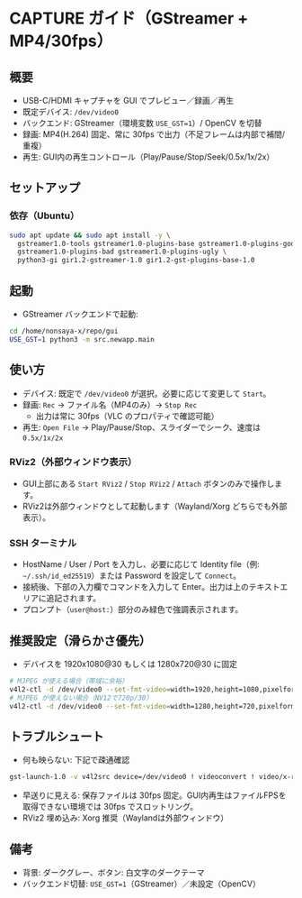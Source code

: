 # CAPTURE ガイド（GStreamer + MP4/30fps）

## 概要
- USB-C/HDMI キャプチャを GUI でプレビュー／録画／再生
- 既定デバイス: `/dev/video0`
- バックエンド: GStreamer（環境変数 `USE_GST=1`）/ OpenCV を切替
- 録画: MP4(H.264) 固定、常に 30fps で出力（不足フレームは内部で補間/重複）
- 再生: GUI内の再生コントロール（Play/Pause/Stop/Seek/0.5x/1x/2x）

## セットアップ
### 依存（Ubuntu）
```bash
sudo apt update && sudo apt install -y \
  gstreamer1.0-tools gstreamer1.0-plugins-base gstreamer1.0-plugins-good \
  gstreamer1.0-plugins-bad gstreamer1.0-plugins-ugly \
  python3-gi gir1.2-gstreamer-1.0 gir1.2-gst-plugins-base-1.0
```

## 起動
- GStreamer バックエンドで起動:
```bash
cd /home/nonsaya-x/repo/gui
USE_GST=1 python3 -m src.newapp.main
```

## 使い方
- デバイス: 既定で `/dev/video0` が選択。必要に応じて変更して `Start`。
- 録画: `Rec` → ファイル名（MP4のみ）→ `Stop Rec`
  - 出力は常に 30fps（VLC のプロパティで確認可能）
- 再生: `Open File` → Play/Pause/Stop、スライダーでシーク、速度は `0.5x/1x/2x`

### RViz2（外部ウィンドウ表示）
- GUI上部にある `Start RViz2` / `Stop RViz2` / `Attach` ボタンのみで操作します。
- RViz2は外部ウィンドウとして起動します（Wayland/Xorg どちらでも外部表示）。

### SSH ターミナル
- HostName / User / Port を入力し、必要に応じて Identity file（例: `~/.ssh/id_ed25519`）または Password を設定して `Connect`。
- 接続後、下部の入力欄でコマンドを入力して Enter。出力は上のテキストエリアに追記されます。
- プロンプト（`user@host:`）部分のみ緑色で強調表示されます。

## 推奨設定（滑らかさ優先）
- デバイスを 1920x1080@30 もしくは 1280x720@30 に固定
```bash
# MJPEG が使える場合（帯域に余裕）
v4l2-ctl -d /dev/video0 --set-fmt-video=width=1920,height=1080,pixelformat=MJPG --set-parm=30
# MJPEG が使えない場合（NV12で720p/30）
v4l2-ctl -d /dev/video0 --set-fmt-video=width=1280,height=720,pixelformat=NV12 --set-parm=30
```

## トラブルシュート
- 何も映らない: 下記で疎通確認
```bash
gst-launch-1.0 -v v4l2src device=/dev/video0 ! videoconvert ! video/x-raw,format=BGR ! fakesink sync=false
```
- 早送りに見える: 保存ファイルは 30fps 固定。GUI内再生はファイルFPSを取得できない環境では 30fps でスロットリング。
- RViz2 埋め込み: Xorg 推奨（Waylandは外部ウィンドウ）

## 備考
- 背景: ダークグレー、ボタン: 白文字のダークテーマ
- バックエンド切替: `USE_GST=1`（GStreamer）／未設定（OpenCV）
